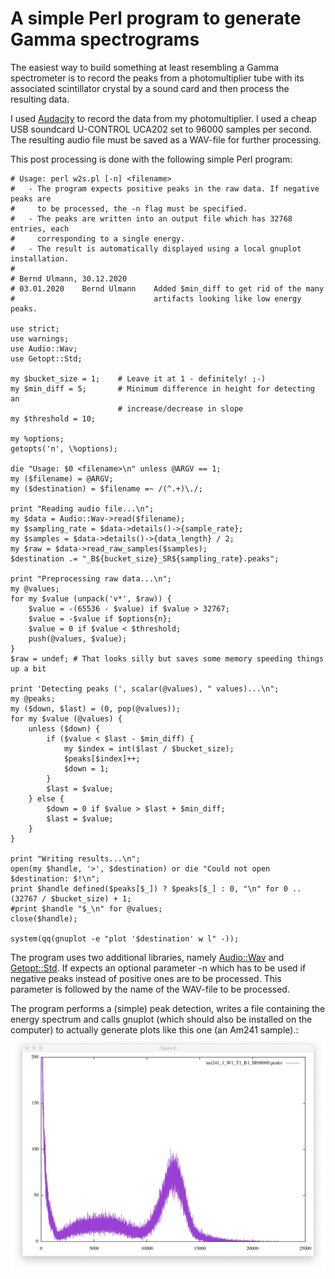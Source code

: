 # A simple Perl program to generate Gamma spectrograms

The easiest way to build something at least resembling a Gamma spectrometer
is to record the peaks from a photomultiplier tube with its associated 
scintillator crystal by a sound card and then process the resulting data.

I used [Audacity](https://www.audacity.de) to record the data from my 
photomultiplier. I used a cheap USB soundcard U-CONTROL UCA202 set to
96000 samples per second. The resulting audio file must be saved as a WAV-file
for further processing.

This post processing is done with the following simple Perl program:
```
# Usage: perl w2s.pl [-n] <filename>
#   - The program expects positive peaks in the raw data. If negative peaks are 
#     to be processed, the -n flag must be specified.
#   - The peaks are written into an output file which has 32768 entries, each
#     corresponding to a single energy.
#   - The result is automatically displayed using a local gnuplot installation.
#
# Bernd Ulmann, 30.12.2020
# 03.01.2020    Bernd Ulmann    Added $min_diff to get rid of the many 
#                               artifacts looking like low energy peaks.

use strict;
use warnings;
use Audio::Wav;
use Getopt::Std;

my $bucket_size = 1;    # Leave it at 1 - definitely! ;-)
my $min_diff = 5;       # Minimum difference in height for detecting an
                        # increase/decrease in slope
my $threshold = 10;

my %options;
getopts('n', \%options);

die "Usage: $0 <filename>\n" unless @ARGV == 1;
my ($filename) = @ARGV;
my ($destination) = $filename =~ /(^.+)\./;

print "Reading audio file...\n";
my $data = Audio::Wav->read($filename);
my $sampling_rate = $data->details()->{sample_rate};
my $samples = $data->details()->{data_length} / 2;
my $raw = $data->read_raw_samples($samples);
$destination .= "_B${bucket_size}_SR${sampling_rate}.peaks";

print "Preprocessing raw data...\n";
my @values;
for my $value (unpack('v*', $raw)) {
    $value = -(65536 - $value) if $value > 32767;
    $value = -$value if $options{n};
    $value = 0 if $value < $threshold;
    push(@values, $value);
}
$raw = undef; # That looks silly but saves some memory speeding things up a bit

print 'Detecting peaks (', scalar(@values), " values)...\n";
my @peaks;
my ($down, $last) = (0, pop(@values));
for my $value (@values) {
    unless ($down) {
        if ($value < $last - $min_diff) {
            my $index = int($last / $bucket_size);
            $peaks[$index]++;
            $down = 1;
        }
        $last = $value;
    } else {
        $down = 0 if $value > $last + $min_diff;
        $last = $value;
    }
}

print "Writing results...\n";
open(my $handle, '>', $destination) or die "Could not open $destination: $!\n";
print $handle defined($peaks[$_]) ? $peaks[$_] : 0, "\n" for 0 .. (32767 / $bucket_size) + 1;
#print $handle "$_\n" for @values;
close($handle);

system(qq(gnuplot -e "plot '$destination' w l" -));
```

The program uses two additional libraries, namely 
[Audio::Wav](https://metacpan.org/pod/Audio::Wav) and 
[Getopt::Std](https://metacpan.org/pod/Getopt::Std). If expects an optional
parameter -n which has to be used if negative peaks instead of positive ones
are to be processed. This parameter is followed by the name of the WAV-file 
to be processed.

The program performs a (simple) peak detection, writes a file containing the 
energy spectrum and calls gnuplot (which should also be installed on the 
computer) to actually generate plots like this one (an Am241 sample).:
![ExampleSpectrumImg](am241.jpg)

